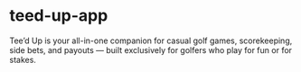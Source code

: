 # teed-up-app
Tee’d Up is your all-in-one companion for casual golf games, scorekeeping, side bets, and payouts — built exclusively for golfers who play for fun or for stakes.

